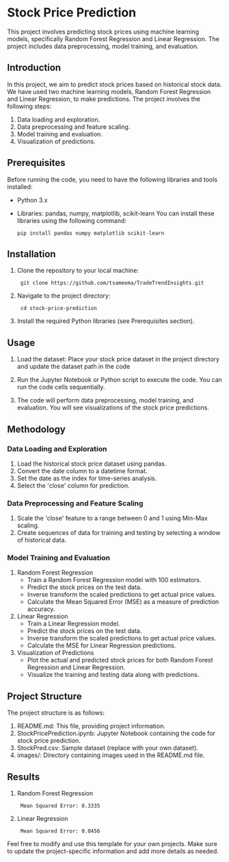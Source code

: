 # Stock Price Prediction
This project involves predicting stock prices using machine learning models, specifically Random Forest Regression and Linear Regression. The project includes data preprocessing, model training, and evaluation.

## Introduction
In this project, we aim to predict stock prices based on historical stock data. We have used two machine learning models, Random Forest Regression and Linear Regression, to make predictions. The project involves the following steps:

1. Data loading and exploration.
2. Data preprocessing and feature scaling.
3. Model training and evaluation.
4. Visualization of predictions.
   
## Prerequisites
Before running the code, you need to have the following libraries and tools installed:

  - Python 3.x
  - Libraries: pandas, numpy, matplotlib, scikit-learn
You can install these libraries using the following command:

        pip install pandas numpy matplotlib scikit-learn
## Installation
1. Clone the repository to your local machine:

        git clone https://github.com/tsameema/TradeTrendInsights.git
2. Navigate to the project directory:

        cd stock-price-prediction
3. Install the required Python libraries (see Prerequisites section).

## Usage
1. Load the dataset: Place your stock price dataset in the project directory and update the dataset path in the code 

2. Run the Jupyter Notebook or Python script to execute the code. You can run the code cells sequentially.

3. The code will perform data preprocessing, model training, and evaluation. You will see visualizations of the stock price predictions.

## Methodology
### Data Loading and Exploration
1. Load the historical stock price dataset using pandas.
2. Convert the date column to a datetime format.
3. Set the date as the index for time-series analysis.
4. Select the 'close' column for prediction.
### Data Preprocessing and Feature Scaling
1. Scale the 'close' feature to a range between 0 and 1 using Min-Max scaling.
2. Create sequences of data for training and testing by selecting a window of historical data.
### Model Training and Evaluation
1. Random Forest Regression
    - Train a Random Forest Regression model with 100 estimators.
    - Predict the stock prices on the test data.
    - Inverse transform the scaled predictions to get actual price values.
    - Calculate the Mean Squared Error (MSE) as a measure of prediction accuracy.
2. Linear Regression
    - Train a Linear Regression model.
    - Predict the stock prices on the test data.
    - Inverse transform the scaled predictions to get actual price values.
    - Calculate the MSE for Linear Regression predictions.
3. Visualization of Predictions
    - Plot the actual and predicted stock prices for both Random Forest Regression and Linear Regression.
    - Visualize the training and testing data along with predictions.
## Project Structure
The project structure is as follows:

1. README.md: This file, providing project information.
2. StockPricePrediction.ipynb: Jupyter Notebook containing the code for stock price prediction.
3. StockPred.csv: Sample dataset (replace with your own dataset).
4. images/: Directory containing images used in the README.md file.
## Results
1. Random Forest Regression
   
        Mean Squared Error: 0.3335
2. Linear Regression
   
        Mean Squared Error: 0.0456

Feel free to modify and use this template for your own projects. Make sure to update the project-specific information and add more details as needed.
